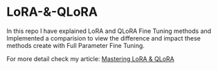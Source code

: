 # LoRA-&-QLoRA
In this repo I have explained LoRA and QLoRA Fine Tuning methods and Implemented a comparision to view the difference and impact these methods create with Full Parameter Fine Tuning.

For more detail check my article: [Mastering LoRA & QLoRA](https://medium.com/@sayedebad.777/mastering-lora-low-rank-adaptation-of-llms-be4ed2293ed2)
